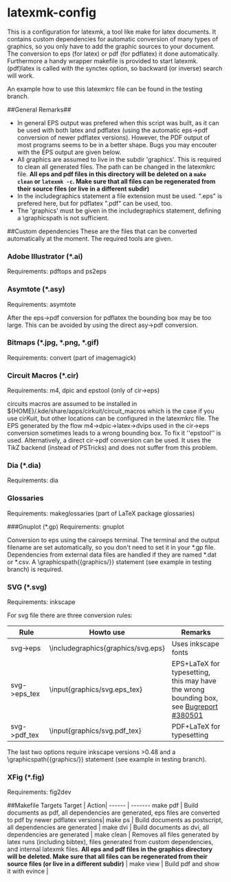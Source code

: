 latexmk-config
==============

This is a configuration for latexmk, a tool like make for latex documents.
It contains custom dependencies for automatic conversion of many types of graphics, so you only have to add the graphic sources to your document. The conversion to eps (for latex) or pdf (for pdflatex) it done automatically.
Furthermore a handy wrapper makefile is provided to start latexmk.
(pdf)latex is called with the synctex option, so backward (or inverse) search will work.

An example how to use this latexmkrc file can be found in the testing branch.

##General Remarks##
- In general EPS output was prefered when this script was built, as it can be used with both latex and pdflatex (using the automatic eps->pdf conversion of newer pdflatex versions). However, the PDF output of most programs seems to be in a better shape. Bugs you may encouter with the EPS output are given below.
- All graphics are assumed to live in the subdir 'graphics'. This is required to clean all generated files. The path can be changed in the latexmkrc file. **All eps and pdf files in this directory will be deleted on a `make clean` or `latexmk -c`. Make sure that all files can be regenerated from their source files (or live in a different subdir)**
- In the includegraphics statement a file extension must be used. ".eps" is prefered here, but for pdflatex ".pdf" can be used, too. 
- The 'graphics' must be given in the includegraphics statement, defining a \graphicspath is not sufficient. 


##Custom dependencies
These are the files that can be converted automatically at the moment. The required tools are given.

### Adobe Illustrator (*.ai)
Requirements: pdftops and ps2eps

### Asymtote (*.asy)
Requirements: asymtote

After the eps->pdf conversion for pdflatex the bounding box may be too large. This can be avoided by using the direct asy->pdf conversion.

### Bitmaps (*.jpg, *.png, *.gif)
Requirements: convert (part of imagemagick)

### Circuit Macros (*.cir)
Requirements: m4, dpic and epstool (only of cir->eps)

circuits macros are assumed to be installed in ${HOME}/.kde/share/apps/cirkuit/circuit_macros which is the case if you use cirKuit, but other locations can be configured in the latexmkrc file. 
The EPS generated by the flow m4->dpic->latex->dvips used in the cir->eps conversion sometimes leads to a wrong bounding box.
To fix it ''epstool'' is used.
Alternatively, a direct cir->pdf conversion can be used.
It uses the TikZ backend (instead of PSTricks) and does not suffer from this problem.

### Dia (*.dia)
Requirements: dia

### Glossaries
Requirements: makeglossaries (part of LaTeX package glossaries)

###Gnuplot (*.gp)
Requirements: gnuplot

Conversion to eps using the cairoeps terminal. The terminal and the output filename are set automatically, so you don't need to set it in your *.gp file. Dependencies from external data files are handled if they are named *.dat or *.csv. A \graphicspath{{graphics/}} statement (see example in testing branch) is required.


### SVG (*.svg)
Requirements: inkscape

For svg file there are three conversion rules:

| Rule | Howto use | Remarks |
--- | --- | ---
| svg->eps | \includegraphics{graphics/svg.eps} | Uses inkscape fonts
| svg->eps_tex | \input{graphics/svg.eps_tex} | EPS+LaTeX for typesetting, this may have the wrong bounding box, see [Bugreport #380501](https://bugs.launchpad.net/inkscape/+bug/380501) |
| svg->pdf_tex | \input{graphics/svg.pdf_tex} | PDF+LaTeX for typesetting |

The last two options require inkscape versions >0.48 and a \graphicspath{{graphics/}} statement (see example in testing branch).

### XFig (*.fig)
Requirements: fig2dev


##Makefile Targets
Target | Action|
------ | -------
make pdf | Build documents as pdf, all dependencies are generated, eps files are converted to pdf by newer pdflatex versions|
make ps | Build documents as postscript, all dependencies are generated |
make dvi | Build documents as dvi, all dependencies are generated |
make clean | Removes all files generated by latex runs (including bibtex), files generated from custom dependencies,  and internal latexmk files. **All eps and pdf files in the graphics directory will be deleted. Make sure that all files can be regenerated from their source files (or live in a different subdir)** |
make view | Build pdf and show it with evince |







